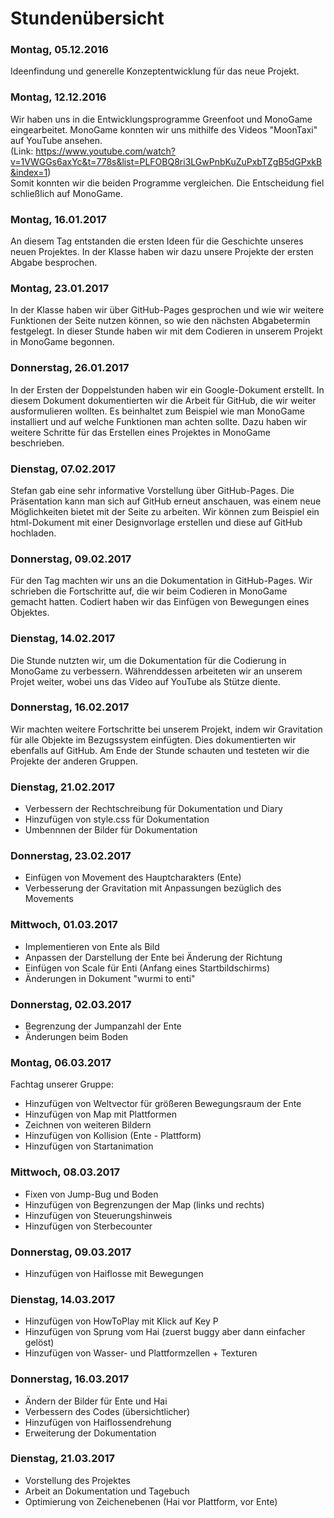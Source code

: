﻿<h1>Stundenübersicht</h1>

<p><h3>Montag, 05.12.2016</h3></p>

Ideenfindung und generelle Konzeptentwicklung für das neue Projekt.

<p><h3>Montag, 12.12.2016</h3></p>

Wir haben uns in die Entwicklungsprogramme Greenfoot und MonoGame eingearbeitet. 
MonoGame konnten wir uns mithilfe des Videos "MoonTaxi" auf YouTube ansehen.  
(Link: https://www.youtube.com/watch?v=1VWGGs6axYc&t=778s&list=PLFOBQ8ri3LGwPnbKuZuPxbTZgB5dGPxkB&index=1)   
Somit konnten wir die beiden Programme vergleichen. Die Entscheidung fiel schließlich auf MonoGame.

<p><h3>Montag, 16.01.2017</h3></p>

An diesem Tag entstanden die ersten Ideen für die Geschichte unseres neuen Projektes. 
In der Klasse haben wir dazu unsere Projekte der ersten Abgabe besprochen.

<p><h3>Montag, 23.01.2017</h3></p>

In der Klasse haben wir über GitHub-Pages gesprochen und wie wir weitere Funktionen der Seite nutzen können, so wie den nächsten Abgabetermin festgelegt. 
In dieser Stunde haben wir mit dem Codieren in unserem Projekt in MonoGame begonnen.

<p><h3>Donnerstag, 26.01.2017</h3></p>

In der Ersten der Doppelstunden haben wir ein Google-Dokument erstellt. 
In diesem Dokument dokumentierten wir die Arbeit für GitHub, die wir weiter ausformulieren wollten. 
Es beinhaltet zum Beispiel wie man MonoGame installiert und auf welche Funktionen man achten sollte.
Dazu haben wir weitere Schritte für das Erstellen eines Projektes in MonoGame beschrieben.

<p><h3>Dienstag, 07.02.2017</h3></p>

Stefan gab eine sehr informative Vorstellung über GitHub-Pages. Die Präsentation kann man sich auf GitHub erneut anschauen, was einem neue Möglichkeiten bietet mit der Seite zu arbeiten. 
Wir können zum Beispiel ein html-Dokument mit einer Designvorlage erstellen und diese auf GitHub hochladen. 
	
<p><h3>Donnerstag, 09.02.2017</h3></p>

Für den Tag machten wir uns an die Dokumentation in GitHub-Pages. 
Wir schrieben die Fortschritte auf, die wir beim Codieren in MonoGame gemacht hatten.
Codiert haben wir das Einfügen von Bewegungen eines Objektes. 

<p><h3>Dienstag, 14.02.2017</h3></p>

Die Stunde nutzten wir, um die Dokumentation für die Codierung in MonoGame zu verbessern.
Währenddessen arbeiteten wir an unserem Projet weiter, wobei uns das Video auf YouTube als Stütze diente.

<p><h3>Donnerstag, 16.02.2017</h3></p>

Wir machten weitere Fortschritte bei unserem Projekt, indem wir Gravitation für alle Objekte im Bezugssystem einfügten. Dies dokumentierten wir ebenfalls auf GitHub.
Am Ende der Stunde schauten und testeten wir die Projekte der anderen Gruppen.

<p><h3>Dienstag, 21.02.2017</h3></p>

- Verbessern der Rechtschreibung für Dokumentation und Diary
- Hinzufügen von style.css für Dokumentation
- Umbennnen der Bilder für Dokumentation

<p><h3>Donnerstag, 23.02.2017</h3></p>

- Einfügen von Movement des Hauptcharakters (Ente)
- Verbesserung der Gravitation mit Anpassungen bezüglich des Movements

<p><h3>Mittwoch, 01.03.2017</h3></p>

- Implementieren von Ente als Bild
- Anpassen der Darstellung der Ente bei Änderung der Richtung
- Einfügen von Scale für Enti (Anfang eines Startbildschirms)
- Änderungen in Dokument "wurmi to enti"

<p><h3>Donnerstag, 02.03.2017</h3></p>

- Begrenzung der Jumpanzahl der Ente
- Änderungen beim Boden

<p><h3>Montag, 06.03.2017</h3></p>

Fachtag unserer Gruppe:

- Hinzufügen von Weltvector für größeren Bewegungsraum der Ente
- Hinzufügen von Map mit Plattformen
- Zeichnen von weiteren Bildern
- Hinzufügen von Kollision (Ente - Plattform)
- Hinzufügen von Startanimation

<p><h3>Mittwoch, 08.03.2017</h3></p>

- Fixen von Jump-Bug und Boden
- Hinzufügen von Begrenzungen der Map (links und rechts)
- Hinzufügen von Steuerungshinweis
- Hinzufügen von Sterbecounter

<p><h3>Donnerstag, 09.03.2017</h3></p>

- Hinzufügen von Haiflosse mit Bewegungen

<p><h3>Dienstag, 14.03.2017</h3></p>

- Hinzufügen von HowToPlay mit Klick auf Key P
- Hinzufügen von Sprung vom Hai (zuerst buggy aber dann einfacher gelöst)
- Hinzufügen von Wasser- und Plattformzellen + Texturen

<p><h3>Donnerstag, 16.03.2017</h3></p>

- Ändern der Bilder für Ente und Hai
- Verbessern des Codes (übersichtlicher)
- Hinzufügen von Haiflossendrehung
- Erweiterung der Dokumentation

<p><h3>Dienstag, 21.03.2017</h3></p>

- Vorstellung des Projektes
- Arbeit an Dokumentation und Tagebuch
- Optimierung von Zeichenebenen (Hai vor Plattform, vor Ente)


